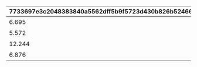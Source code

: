 |7733697e3c2048383840a5562dff5b9f5723d430b826b52466a3220bb4d3f4d6|7480f8c9c365520e2047fcba0e142ad39c7f68413a329f9a9ff5bff8108809af|7fda187b4d7dff6e7fe296c0bbb554a09f3b8f94d6951c20b70bcbcebe4f8d13|09df2efe565a2368244798a0fc84b13837e1a5983560b6e218e868186c17d68a|b8d35aa2aa23e6a4f36909fcd5870908a4952d949136101ed79a4daa4cafd207|3d30ae8d40d6a76cd0b75c436286b8cdb6e2a6adbf20528b61254b99843f0dc0|80edb7904dff2fa3c84d1d4e00d869f87d62768906256d96036c2cff61b70458|527ff2a8b5b97204852403b60d2515516fa510f72b4efe1512760e99e07968a7|df7bd84b9f710513443c925bb5d35432fac915475857f6e6ce3c356daad22103|467185a375b742a4e0198756b02dca556f22e21fedf51739c1c9544860afb531|3f9b55c96b20d2dfc46654d0a369ca64ea263033d48159c737c40b0f93626e2e|9b8a4cbd5d2373ec934faef7723bd321b22451def4d1fc3a2001383601c678f6|c28ddeb97fef692170adf5326d68e62f304c660c2858d88453a52d8a39e4f795|196383e0ba4884b6b69ea829537a3e1227160d7017a5493c85b15219f7df6eaf|7599ce4a65f65b6e5da463d4ccabe22f770567ca9f8d438fe1fe03f645d4e8ca|
| --- | --- | --- | --- | --- | --- | --- | --- | --- | --- | --- | --- | --- | --- | --- |
|6.695|2|10208|135501|-440|アイラ|102|2025/08/31 12:00:00||1|0|61|1|2030/01/01 14:59:59|1020801|
|5.572|2|10208|135501|-440|アイラ|103|2025/08/31 12:00:00||1|0|61|5|2030/01/01 14:59:59|1020802|
|12.244|1|10208|135602|-440|シナツ|202|2025/08/31 12:00:00||2|0|61|5|2030/01/01 14:59:59|1020803|
|6.876|1|10208|135602|-440|シナツ|203|2025/08/31 12:00:00||2|0|61|2|2030/01/01 14:59:59|1020804|